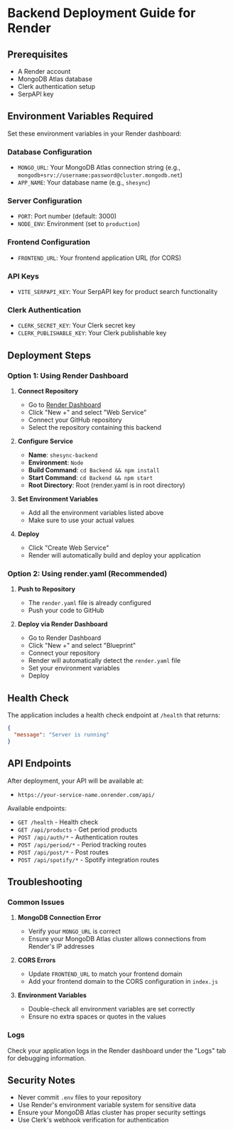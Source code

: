 # Backend Deployment Guide for Render

## Prerequisites
- A Render account
- MongoDB Atlas database
- Clerk authentication setup
- SerpAPI key

## Environment Variables Required

Set these environment variables in your Render dashboard:

### Database Configuration
- `MONGO_URL`: Your MongoDB Atlas connection string (e.g., `mongodb+srv://username:password@cluster.mongodb.net`)
- `APP_NAME`: Your database name (e.g., `shesync`)

### Server Configuration
- `PORT`: Port number (default: 3000)
- `NODE_ENV`: Environment (set to `production`)

### Frontend Configuration
- `FRONTEND_URL`: Your frontend application URL (for CORS)

### API Keys
- `VITE_SERPAPI_KEY`: Your SerpAPI key for product search functionality

### Clerk Authentication
- `CLERK_SECRET_KEY`: Your Clerk secret key
- `CLERK_PUBLISHABLE_KEY`: Your Clerk publishable key

## Deployment Steps

### Option 1: Using Render Dashboard

1. **Connect Repository**
   - Go to [Render Dashboard](https://dashboard.render.com)
   - Click "New +" and select "Web Service"
   - Connect your GitHub repository
   - Select the repository containing this backend

2. **Configure Service**
   - **Name**: `shesync-backend`
   - **Environment**: `Node`
   - **Build Command**: `cd Backend && npm install`
   - **Start Command**: `cd Backend && npm start`
   - **Root Directory**: Root (render.yaml is in root directory)

3. **Set Environment Variables**
   - Add all the environment variables listed above
   - Make sure to use your actual values

4. **Deploy**
   - Click "Create Web Service"
   - Render will automatically build and deploy your application

### Option 2: Using render.yaml (Recommended)

1. **Push to Repository**
   - The `render.yaml` file is already configured
   - Push your code to GitHub

2. **Deploy via Render Dashboard**
   - Go to Render Dashboard
   - Click "New +" and select "Blueprint"
   - Connect your repository
   - Render will automatically detect the `render.yaml` file
   - Set your environment variables
   - Deploy

## Health Check

The application includes a health check endpoint at `/health` that returns:
```json
{
  "message": "Server is running"
}
```

## API Endpoints

After deployment, your API will be available at:
- `https://your-service-name.onrender.com/api/`

Available endpoints:
- `GET /health` - Health check
- `GET /api/products` - Get period products
- `POST /api/auth/*` - Authentication routes
- `POST /api/period/*` - Period tracking routes
- `POST /api/post/*` - Post routes
- `POST /api/spotify/*` - Spotify integration routes

## Troubleshooting

### Common Issues

1. **MongoDB Connection Error**
   - Verify your `MONGO_URL` is correct
   - Ensure your MongoDB Atlas cluster allows connections from Render's IP addresses

2. **CORS Errors**
   - Update `FRONTEND_URL` to match your frontend domain
   - Add your frontend domain to the CORS configuration in `index.js`

3. **Environment Variables**
   - Double-check all environment variables are set correctly
   - Ensure no extra spaces or quotes in the values

### Logs

Check your application logs in the Render dashboard under the "Logs" tab for debugging information.

## Security Notes

- Never commit `.env` files to your repository
- Use Render's environment variable system for sensitive data
- Ensure your MongoDB Atlas cluster has proper security settings
- Use Clerk's webhook verification for authentication
